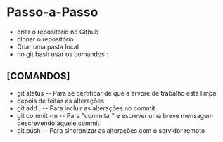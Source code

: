 # Passo-a-Passo
 - criar o repositório no Github
 - clonar o repositório 
 - Criar uma pasta local 
 - no git bash usar os comandos :
 ## [COMANDOS]
 - git status -- Para se certificar de que a árvore de trabalho está limpa
 - depois de feitas as alterações
 - git add . -- Para incluir as alterações no commit
 - git commit -m -- Para "commitar" e escrever uma breve mensagem descrevendo aquele commit
 - git push -- Para sincronizar as alterações com o servidor remoto

